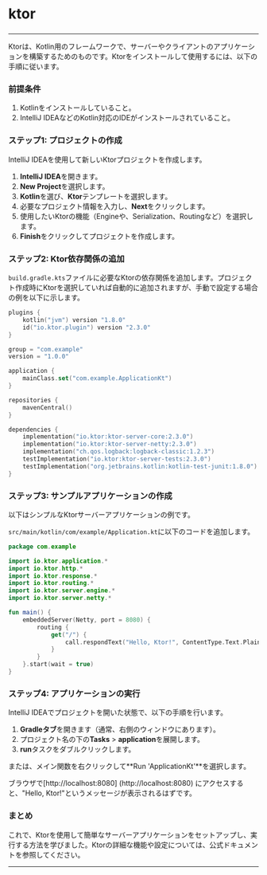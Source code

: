 ###
# ktor
###

---

Ktorは、Kotlin用のフレームワークで、サーバーやクライアントのアプリケーションを構築するためのものです。Ktorをインストールして使用するには、以下の手順に従います。

### 前提条件
1. Kotlinをインストールしていること。
2. IntelliJ IDEAなどのKotlin対応のIDEがインストールされていること。

### ステップ1: プロジェクトの作成
IntelliJ IDEAを使用して新しいKtorプロジェクトを作成します。

1. **IntelliJ IDEA**を開きます。
2. **New Project**を選択します。
3. **Kotlin**を選び、**Ktor**テンプレートを選択します。
4. 必要なプロジェクト情報を入力し、**Next**をクリックします。
5. 使用したいKtorの機能（Engineや、Serialization、Routingなど）を選択します。
6. **Finish**をクリックしてプロジェクトを作成します。

### ステップ2: Ktor依存関係の追加
`build.gradle.kts`ファイルに必要なKtorの依存関係を追加します。プロジェクト作成時にKtorを選択していれば自動的に追加されますが、手動で設定する場合の例を以下に示します。

```kotlin
plugins {
    kotlin("jvm") version "1.8.0"
    id("io.ktor.plugin") version "2.3.0"
}

group = "com.example"
version = "1.0.0"

application {
    mainClass.set("com.example.ApplicationKt")
}

repositories {
    mavenCentral()
}

dependencies {
    implementation("io.ktor:ktor-server-core:2.3.0")
    implementation("io.ktor:ktor-server-netty:2.3.0")
    implementation("ch.qos.logback:logback-classic:1.2.3")
    testImplementation("io.ktor:ktor-server-tests:2.3.0")
    testImplementation("org.jetbrains.kotlin:kotlin-test-junit:1.8.0")
}
```

### ステップ3: サンプルアプリケーションの作成
以下はシンプルなKtorサーバーアプリケーションの例です。

`src/main/kotlin/com/example/Application.kt`に以下のコードを追加します。

```kotlin
package com.example

import io.ktor.application.*
import io.ktor.http.*
import io.ktor.response.*
import io.ktor.routing.*
import io.ktor.server.engine.*
import io.ktor.server.netty.*

fun main() {
    embeddedServer(Netty, port = 8080) {
        routing {
            get("/") {
                call.respondText("Hello, Ktor!", ContentType.Text.Plain)
            }
        }
    }.start(wait = true)
}
```

### ステップ4: アプリケーションの実行
IntelliJ IDEAでプロジェクトを開いた状態で、以下の手順を行います。

1. **Gradleタブ**を開きます（通常、右側のウィンドウにあります）。
2. プロジェクト名の下の**Tasks** > **application**を展開します。
3. **run**タスクをダブルクリックします。

または、メイン関数を右クリックして**Run 'ApplicationKt'**を選択します。

ブラウザで[http://localhost:8080] (http://localhost:8080) にアクセスすると、"Hello, Ktor!"というメッセージが表示されるはずです。

### まとめ
これで、Ktorを使用して簡単なサーバーアプリケーションをセットアップし、実行する方法を学びました。Ktorの詳細な機能や設定については、公式ドキュメントを参照してください。

---
